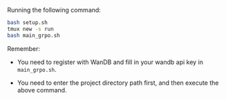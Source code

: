 Running the following command:

``` bash
bash setup.sh
tmux new -s run
bash main_grpo.sh
```

Remember:

- You need to register with WanDB and fill in your wandb api key in `main_grpo.sh`.

- You need to enter the project directory path first, and then execute the above command.

